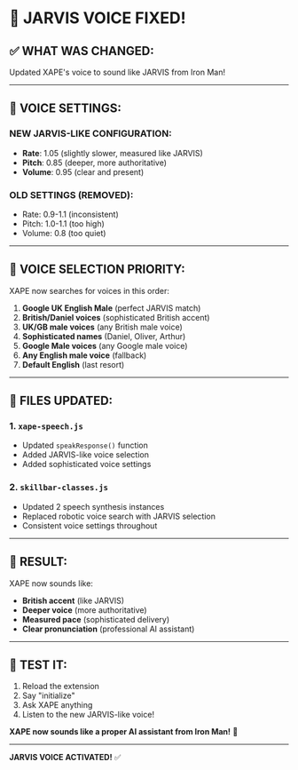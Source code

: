 # 🎤 JARVIS VOICE FIXED!

## ✅ WHAT WAS CHANGED:

Updated XAPE's voice to sound like JARVIS from Iron Man!

---

## 🎯 VOICE SETTINGS:

### NEW JARVIS-LIKE CONFIGURATION:
- **Rate**: 1.05 (slightly slower, measured like JARVIS)
- **Pitch**: 0.85 (deeper, more authoritative)
- **Volume**: 0.95 (clear and present)

### OLD SETTINGS (REMOVED):
- Rate: 0.9-1.1 (inconsistent)
- Pitch: 1.0-1.1 (too high)
- Volume: 0.8 (too quiet)

---

## 🎯 VOICE SELECTION PRIORITY:

XAPE now searches for voices in this order:

1. **Google UK English Male** (perfect JARVIS match)
2. **British/Daniel voices** (sophisticated British accent)
3. **UK/GB male voices** (any British male voice)
4. **Sophisticated names** (Daniel, Oliver, Arthur)
5. **Google Male voices** (any Google male voice)
6. **Any English male voice** (fallback)
7. **Default English** (last resort)

---

## 📁 FILES UPDATED:

### 1. `xape-speech.js`
- Updated `speakResponse()` function
- Added JARVIS-like voice selection
- Added sophisticated voice settings

### 2. `skillbar-classes.js`
- Updated 2 speech synthesis instances
- Replaced robotic voice search with JARVIS selection
- Consistent voice settings throughout

---

## 🎤 RESULT:

XAPE now sounds like:
- **British accent** (like JARVIS)
- **Deeper voice** (more authoritative)
- **Measured pace** (sophisticated delivery)
- **Clear pronunciation** (professional AI assistant)

---

## 🚀 TEST IT:

1. Reload the extension
2. Say "initialize" 
3. Ask XAPE anything
4. Listen to the new JARVIS-like voice!

**XAPE now sounds like a proper AI assistant from Iron Man!** 🦾

---

**JARVIS VOICE ACTIVATED!** ✅
















